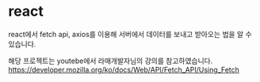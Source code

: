 # react
react에서 fetch api, axios를 이용해 서버에서 데이터를 보내고 받아오는 법을 알 수 있습니다.

해당 프로젝트는 youtebe에서 라매개발자님의 강의를 참고하였습니다.
https://developer.mozilla.org/ko/docs/Web/API/Fetch_API/Using_Fetch 
